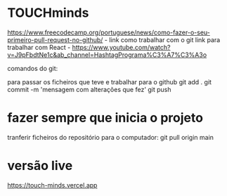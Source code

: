 # TOUCHminds

https://www.freecodecamp.org/portuguese/news/como-fazer-o-seu-primeiro-pull-request-no-github/ - link como trabalhar com o git
link para trabalhar com React - https://www.youtube.com/watch?v=J9pFbdtNe1c&ab_channel=HashtagPrograma%C3%A7%C3%A3o

comandos do git:
 
 para passar os ficheiros que teve e trabalhar para o github
   git add .
   git commit -m 'mensagem com alterações que fez'
   git push 

#  fazer sempre que inicia o projeto 
 tranferir ficheiros do repositório para o computador: 
  git pull origin main 


#  versão live
 https://touch-minds.vercel.app
